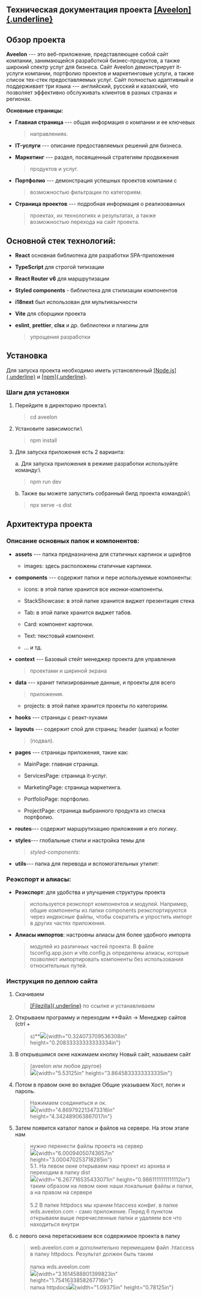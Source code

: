 ## **Техническая документация проекта [[Aveelon]{.underline}](https://wds.aveelon.com/)**

## **Обзор проекта**

**Aveelon** --- это веб-приложение, представляющее собой сайт компании,
занимающейся разработкой бизнес-продуктов, а также широкий спектр услуг
для бизнеса. Сайт Aveelon демонстрирует it-услуги компании, портфолио
проектов и маркетинговые услуги, а также список тех-стек предоставляемых
услуг. Сайт полностью адаптивный и поддерживает три языка ---
английский, русский и казахский, что позволяет эффективно обслуживать
клиентов в разных странах и регионах.

**Основные страницы:**

- **Главная страница** --- общая информация о компании и ее ключевых

  > направлениях.

- **IT-услуги** --- описание предоставляемых решений для бизнеса.

- **Маркетинг** --- раздел, посвященный стратегиям продвижения

  > продуктов и услуг.

- **Портфолио** --- демонстрация успешных проектов компании с

  > возможностью фильтрации по категориям.

- **Страница проектов** --- подробная информация о реализованных
  > проектах, их технологиях и результатах, а также возможностью
  > перехода на сайт проекта.

## **Основной стек технологий**:

- **React** основная библиотека для разработки SPA-приложения

- **TypeScript** для строгой типизации

- **React Router v6** для маршрутизации

- **Styled components** - библиотека для стилизации компонентов

- **i18next** был использован для мультиязычности

- **Vite** для сборщики проекта

- **eslint**, **prettier**, **clsx** и др. библиотеки и плагины для
  > упрощения разработки

## **Установка**

Для запуска проекта необходимо иметь установленный
[[Node.js]{.underline}](https://nodejs.org/) и
[[npm]{.underline}](https://www.npmjs.com/).

### Шаги для установки

1.  Перейдите в директорию проекта:\

    > cd aveelon

2.  Установите зависимости:\

    > npm install

3.  Для запуска приложения есть 2 варианта:

    a. Для запуска приложения в режиме разработки используйте команду:\

    > npm run dev

    b. Также вы можете запустить собранный билд проекта командой:\

    > npx serve -s dist

## **Архитектура проекта**

### Описание основных папок и компонентов:

- **assets** --- папка предназначена для статичных картинок и шрифтов

  - images: здесь расположены статичные картинки.

- **components** --- содержит папки и пере используемые компоненты:

  - icons: в этой папке хранится все иконки-компоненты.

  - StackShowcase: в этой папке хранится виджет презентация стека

  - Tab: в этой папке хранится виджет табов.

  - Card: компонент карточки.

  - Text: текстовый компонент.

  - \... и тд.

- **context** --- Базовый стейт менеджер проекта для управления

  > проектами и шириной экрана

- **data** --- хранит типизированные данные, и проекты для всего

  > приложения.

  - projects: в этой папке хранится проекты по категориям.

- **hooks** --- страницы с реакт-хуками

- **layouts** --- содержит слой для страниц: header (шапка) и footer

  > (подвал).

- **pages** --- страницы приложения, такие как:

  - MainPage: главная страница.

  - ServicesPage: страница it-услуг.

  - MarketingPage: страница маркетинга.

  - PortfolioPage: портфолио.

  - ProjectPage: страница выбранного продукта из списка портфолио.

- **routes**--- содержит маршрутизацию приложения и его логику.

- **styles**--- глобальные стили и настройка темы для

  > _styled-components_:

- **utils**--- папка для перевода и вспомогательных утилит:

### Реэкспорт и алиасы:

- **Реэкспорт**: для удобства и улучшения структуры проекта

  > используется реэкспорт компонентов и модулей. Например, общие
  > компоненты из папки components реэкспортируются через индексные
  > файлы, чтобы сократить и упростить импорт в других частях
  > приложения.

- **Алиасы импортов**: настроены алиасы для более удобного импорта
  > модулей из различных частей проекта. В файле tsconfig.app.json и
  > vite.config.js определены алиасы, которые позволяют импортировать
  > компоненты без использования относительных путей.

### **Инструкция по деплою сайта**

1.  Скачиваем

    > [[Filezilla]{.underline}](https://filezilla-project.org/download.php?type=client)
    > по ссылке и устанавливаем

2.  Открываем программу и переходим \*\*Файл -\> Менеджер сайтов (ctrl +

    > s)\*\*![](./readme/image1.png){width="0.324073709536308in"
    > height="0.20833333333333334in"}

3.  В открывшимся окне нажимаем кнопку Новый сайт, называем сайт

    > (aveelon или любое другое)\
    > ![](./readme/image3.png){width="5.53125in"
    > height="3.8645833333333335in"}

4.  Потом в правом окне во вкладке Общие указываем Хост, логин и пароль.

    > Нажимаем соединиться и ок.\
    > ![](./readme/image4.png){width="4.869792213473316in"
    > height="4.342489063867017in"}

5.  Затем появится каталог папок и файлов на сервере. На этом этапе нам

    > нужно перенести файлы проекта на сервер\
    > ![](./readme/image5.png){width="6.00094050743657in"
    > height="3.000470253718285in"}\
    > 5.1. На левом окне открываем наш проект из архива и переходим в
    > папку dist\
    > ![](./readme/image2.png){width="6.267716535433071in"
    > height="0.9861111111111112in"}\
    > таким образом на левом окне наши локальные файлы и папки, а на
    > правом на сервере\
    > \
    > 5.2 В папке httpdocs мы храним htaccess конфиг. в папке
    > wds.aveelon.com - само приложение. Перед 6 пунктом открываем выше
    > перечисленные папки и удаляем все что находиться внутри

6.  с левого окна перетаскиваем все содержимое проекта в папку
    > web.aveelon.com и дополнительно перемещаем файл .htaccess в папку
    > httpdocs. Результат должен быть таким\
    > \
    > папка wds.aveelon.com\
    > ![](./readme/image6.png){width="3.1614588801399823in"
    > height="1.7541633858267716in"}\
    > папка httpdocs![](./readme/image7.png){width="1.09375in"
    > height="0.78125in"}
